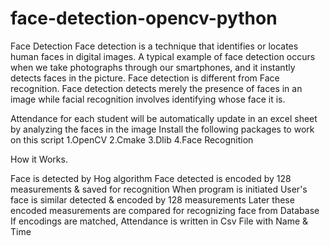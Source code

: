 # face-detection-opencv-python

Face Detection
Face detection is a technique that identifies or locates human faces in digital images. A typical example of face detection occurs when we take photographs through our smartphones, and it instantly detects faces in the picture. Face detection is different from Face recognition. Face detection detects merely the presence of faces in an image while facial recognition involves identifying whose face it is.




Attendance for each student will be automatically update in an excel sheet by analyzing the faces in the image Install the following packages to work on this script 1.OpenCV 2.Cmake 3.Dlib 4.Face Recognition




How it Works.

Face is detected by Hog algorithm
Face detected is encoded by 128 measurements & saved for recognition
When program is initiated User's face is similar detected & encoded by 128 measurements
Later these encoded measurements are compared for recognizing face from Database
If encodings are matched, Attendance is written in Csv File with Name & Time
